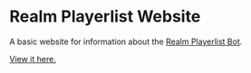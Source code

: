 # Realm Playerlist Website

A basic website for information about the [Realm Playerlist Bot](https://github.com/AstreaTSS/RealmsPlayerlistBot).

[View it here.](https://rpl.astrea.cc)